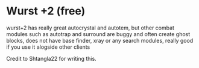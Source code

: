 # Wurst +2 \(free\)

wurst+2 has really great autocrystal and autotem, but other combat modules such as autotrap and surround are buggy and often create ghost blocks, does not have base finder, xray or any search modules, really good if you use it alogside other clients

Credit to Shtangla22 for writing this.


